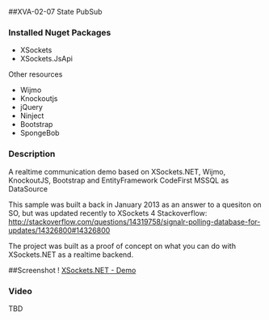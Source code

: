 ##XVA-02-07 State PubSub



### Installed Nuget Packages

- XSockets
- XSockets.JsApi

Other resources
- Wijmo
- Knockoutjs
- jQuery
- Ninject
- Bootstrap
- SpongeBob

### Description




A realtime communication demo based on XSockets.NET, Wijmo, KnockoutJS, Bootstrap and EntityFramework CodeFirst MSSQL as DataSource 



This sample was built a back in January 2013 as an answer to a quesiton on SO, but was updated recently to XSockets 4
Stackoverflow: http://stackoverflow.com/questions/14319758/signalr-polling-database-for-updates/14326800#14326800


The project was built as a proof of concept on what you can do with XSockets.NET
as a realtime backend.


##Screenshot
!
[XSockets.NET - Demo](https://raw.github.com/xsockets/XVA/master/screenshot.PNG "Screenshot...")



### Video

TBD